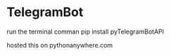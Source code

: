 # TelegramBot

run the terminal comman 
pip install pyTelegramBotAPI

hosted this on pythonanywhere.com
